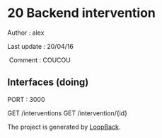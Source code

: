 # 20 Backend intervention

 Author : alex

 Last update : 20/04/16

 Comment : COUCOU


## Interfaces (doing)

PORT : 3000

GET /interventions
GET /intervention/{id}

The project is generated by [LoopBack](http://loopback.io).

